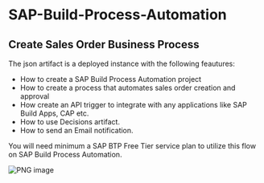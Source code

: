 # SAP-Build-Process-Automation

## Create Sales Order Business Process

The json artifact is a deployed instance with the following feautures:
- How to create a SAP Build Process Automation project
- How to create a process that automates sales order creation and approval
- How create an API trigger to integrate with any applications like SAP Build Apps, CAP etc.
- How to use Decisions artifact.
- How to send an Email notification.

You will need minimum a SAP BTP Free Tier service plan to utilize this flow on SAP Build Process Automation.


![PNG image](https://github.com/SAPstack/SAP-Build-Process-Automation/assets/124200143/b734d437-6997-40fc-8cfe-ab6071b745cc)
